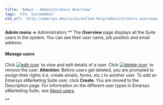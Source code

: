 ```yaml
---
title: 'Admin - Administrators Overview'
tags: 'olh, SuiteAdmin'
old_url: 'http://emarsys.dev/suite/online-help/administrators-overview/'
---
```


**Admin menu ->** Administrators ** The **Overview** page displays all the Suite users in the system. You can see their user name, job position and email address.

#### Manage users

 Click [![edit-icon](/assets/images/edit-icon.png)](/assets/images/edit-icon.png)  to view and edit details of a user. Click [![delete-icon](/assets/images/delete-icon.png)](/assets/images/delete-icon.png)  to remove the user. **Attention**: Before users get deleted, you are prompted to assign their rights (i.e. create emails, forms. etc.) to another user. To add an Emarsys eMarketing Suite user, click **Create**. You are moved to the Description page. For information on the different user types in Emarsys eMarketing Suite, see [About users](/olh/admin-about-users.md "Admin – About Users").

**